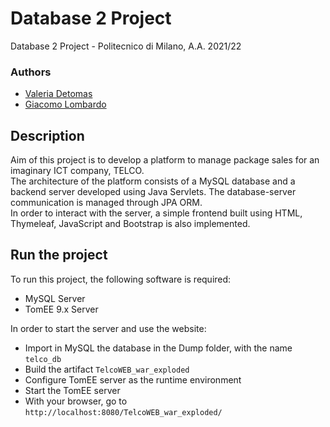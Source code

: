 # Database 2 Project
 Database 2 Project - Politecnico di Milano, A.A. 2021/22

### Authors

- [Valeria Detomas](https://github.com/valeriadetomas)
- [Giacomo Lombardo](https://github.com/giacomolmb)

## Description

Aim of this project is to develop a platform to manage package sales for an imaginary ICT company, TELCO.  
The architecture of the platform consists of a MySQL database and a backend server developed using Java Servlets. The database-server communication is managed through JPA ORM.  
In order to interact with the server, a simple frontend built using HTML, Thymeleaf, JavaScript and Bootstrap is also implemented.

## Run the project

To run this project, the following software is required:

- MySQL Server
- TomEE 9.x Server

In order to start the server and use the website: 

- Import in MySQL the database in the Dump folder, with the name `telco_db`
- Build the artifact `TelcoWEB_war_exploded`
- Configure TomEE server as the runtime environment
- Start the TomEE server
- With your browser, go to `http://localhost:8080/TelcoWEB_war_exploded/`
